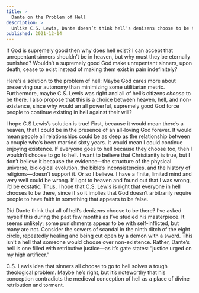 ```yaml
---
title: >
  Dante on the Problem of Hell
description: >
  Unlike C.S. Lewis, Dante doesn’t think hell’s denizens choose to be there.
published: 2021-12-14
---
```


If God is supremely good then why does hell exist? I can accept that unrepentant sinners shouldn’t be in heaven, but why must they be eternally punished? Wouldn’t a supremely good God make unrepentant sinners, upon death, cease to exist instead of making them exist in pain indefinitely?

Here’s a solution to the problem of hell: Maybe God cares more about preserving our autonomy than minimizing some utilitarian metric. Furthermore, maybe C.S. Lewis was right and all of hell’s citizens _choose_ to be there. I also propose that this is a choice between heaven, hell, and non-existence, since why would an all powerful, supremely good God force people to continue existing in hell against their will?

I hope C.S Lewis’s solution is true! First, because it would mean there’s a heaven, that I could be in the presence of an all-loving God forever. It would mean people all relationships could be as deep as the relationship between a couple who’s been married sixty years. It would mean I could continue enjoying existence. If everyone goes to hell because they choose too, then I wouldn’t choose to go to hell. I want to believe that Christianity is true, but I don’t believe it because the evidence—the structure of the physical universe, biological evolution, the bible’s inconsistencies, and the history of religions—doesn’t support it. Or so I believe. I have a finite, limited mind and very well could be wrong. If I got to heaven and found out that I was wrong, I’d be ecstatic. Thus, I hope that C.S. Lewis is right that everyone in hell chooses to be there, since if so it implies that God doesn’t arbitrarily require people to have faith in something that appears to be false.

Did Dante think that all of hell’s denizens choose to be there? I’ve asked myself this during the past few months as I’ve studied his masterpiece. It seems unlikely; some punishments appear to be with self-inflicted, but many are not. Consider the sowers of scandal in the ninth ditch of the eight circle, repeatedly healing and being cut open by a demon with a sword. This isn’t a hell that someone would choose over non-existence. Rather, Dante’s hell is one filled with retributive justice—as it’s gate states: “justice urged on my high artificer.”

C.S. Lewis idea that sinners all choose to go to hell solves a tough theological problem. Maybe he’s right, but it’s noteworthy that his conception contradicts the medieval conception of hell as a place of divine retribution and torment.
